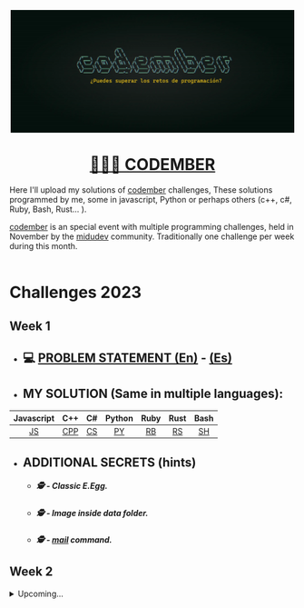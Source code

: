 <p align="center" width="300">
   <img align="center" width="500" src="./assets/codember.webp" />
   <a href="https://codember.dev">
   <h1 align="center"> 👨🏻‍💻 CODEMBER </h1>
   </a>
</p>

Here I'll upload my solutions of [codember](https://codember.dev) challenges, These solutions programmed by me, some in javascript, Python or perhaps others (c++, c#, Ruby, Bash, Rust... ).

[codember](https://codember.dev) is an special event with multiple programming challenges, held in November by the  [midudev](https://github.com/midudev) community. Traditionally one challenge per week during this month. 
<br> 
<br> 


# Challenges 2023

## Week 1

<!-- <details> -->
<!-- <summary>Details</summary> -->

   * ## 💻  [PROBLEM STATEMENT (En)](./2023/01/challenge.md) - [(Es)](./2023/01/challengeES.md) 

   * ## MY SOLUTION (Same in multiple languages):

   | Javascript | C++ | C# | Python | Ruby | Rust | Bash | 
   | :-------: | :--: | :--: | :---: | :---: | :---: | :---: |
   |[JS](./2023/01/index.js)|[CPP](./2023/01/index.cpp)|[CS](./2023/01/index.cs)|[PY](./2023/01/index.py)|[RB](./2023/01/index.rb)|[RS](./2023/01/index.rs)|[SH](./2023/01/index.sh)|


 * ## ADDITIONAL SECRETS (hints)

   * ##### 🕵️ - Classic E.Egg.
   <!-- ⬆️ ⬆️ ⬇️ ⬇️ ⬅️ ➡️ ⬅️ ➡️ B A  -->
   * ##### 🕵️ - Image inside data folder.
   <!-- $ submit Rauch -->
   * ##### 🕵️ - <ins>mail</ins> command. 
   <!-- $ submit 2023-12-01 -->

<!-- </details> -->
## Week 2

<details> -->
<summary>Upcoming...</summary>
<!-- <summary>Details</summary> -->

   * ## 💻  [PROBLEM STATEMENT (En)](./2023/02/challenge.md) - [(Es)](./2023/02/challengeES.md) 

   * ## MY SOLUTION (Same in multiple languages):

   | Javascript | C++ | C# | Python | Ruby | Rust | Bash | 
   | :-------: | :--: | :--: | :---: | :---: | :---: | :---: |
   |[JS](./2023/02/index.js)|[CPP](./2023/02/index.cpp)|[CS](./2023/02/index.cs)|[PY](./2023/02/index.py)|[RB](./2023/02/index.rb)|[RS](./2023/02/index.rs)|[SH](./2023/02/index.sh)|


 * ## ADDITIONAL SECRETS (hints)

   * ##### 🕵️ - 
   <!--   -->
   * ##### 🕵️ - 
   <!--  -->
   * ##### 🕵️ -  
   <!--  -->

</details>
